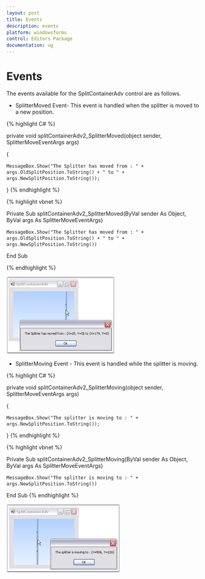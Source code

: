 ```yaml
---
layout: post
title: Events
description: events
platform: windowsforms
control: Editors Package
documentation: ug
---
```


# Events

The events available for the SplitContainerAdv control are as follows.

* SplitterMoved Event- This event is handled when the splitter is moved to a new position.


{% highlight C# %}




private void splitContainerAdv2_SplitterMoved(object sender, SplitterMoveEventArgs args)

{

    MessageBox.Show("The Splitter has moved from : " + args.OldSplitPosition.ToString() + " to " + args.NewSplitPosition.ToString());

}
{% endhighlight %}




{% highlight vbnet %}




Private Sub splitContainerAdv2_SplitterMoved(ByVal sender As Object, ByVal args As SplitterMoveEventArgs)

    MessageBox.Show("The Splitter has moved from : " + args.OldSplitPosition.ToString() + " to " + args.NewSplitPosition.ToString())

End Sub

{% endhighlight %}

 ![](SplitContainerAdv-Images/Overview_img403.jpeg) 


* SplitterMoving Event - This event is handled while the splitter is moving.


{% highlight C# %}


private void splitContainerAdv2_SplitterMoving(object sender, SplitterMoveEventArgs args)

{

    MessageBox.Show("The splitter is moving to : " + args.NewSplitPosition.ToString());

}
{% endhighlight %}






{% highlight vbnet %}


Private Sub splitContainerAdv2_SplitterMoving(ByVal sender As Object, ByVal args As SplitterMoveEventArgs)

    MessageBox.Show("The splitter is moving to : " + args.NewSplitPosition.ToString())

End Sub
{% endhighlight %}


![](SplitContainerAdv-Images/Overview_img404.jpeg) 

